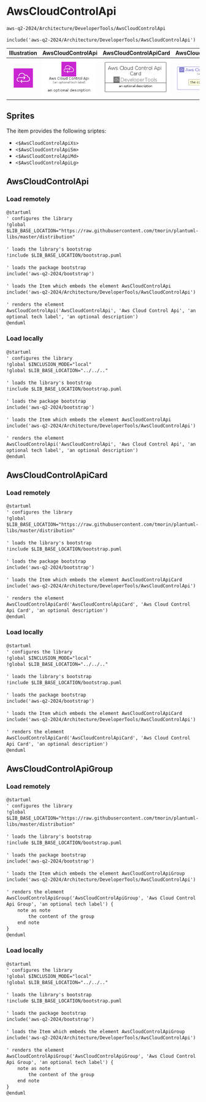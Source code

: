 # AwsCloudControlApi


```text
aws-q2-2024/Architecture/DeveloperTools/AwsCloudControlApi
```

```text
include('aws-q2-2024/Architecture/DeveloperTools/AwsCloudControlApi')
```



| Illustration | AwsCloudControlApi | AwsCloudControlApiCard | AwsCloudControlApiGroup |
| :---: | :---: | :---: | :---: |
| ![illustration for Illustration](../../../aws-q2-2024/Architecture/DeveloperTools/AwsCloudControlApi.png) | ![illustration for AwsCloudControlApi](../../../aws-q2-2024/Architecture/DeveloperTools/AwsCloudControlApi.Local.png) | ![illustration for AwsCloudControlApiCard](../../../aws-q2-2024/Architecture/DeveloperTools/AwsCloudControlApiCard.Local.png) | ![illustration for AwsCloudControlApiGroup](../../../aws-q2-2024/Architecture/DeveloperTools/AwsCloudControlApiGroup.Local.png) |



## Sprites
The item provides the following sriptes:

- `<$AwsCloudControlApiXs>`
- `<$AwsCloudControlApiSm>`
- `<$AwsCloudControlApiMd>`
- `<$AwsCloudControlApiLg>`





## AwsCloudControlApi

### Load remotely
```plantuml
@startuml
' configures the library
!global $LIB_BASE_LOCATION="https://raw.githubusercontent.com/tmorin/plantuml-libs/master/distribution"

' loads the library's bootstrap
!include $LIB_BASE_LOCATION/bootstrap.puml

' loads the package bootstrap
include('aws-q2-2024/bootstrap')

' loads the Item which embeds the element AwsCloudControlApi
include('aws-q2-2024/Architecture/DeveloperTools/AwsCloudControlApi')

' renders the element
AwsCloudControlApi('AwsCloudControlApi', 'Aws Cloud Control Api', 'an optional tech label', 'an optional description')
@enduml
```

### Load locally
```plantuml
@startuml
' configures the library
!global $INCLUSION_MODE="local"
!global $LIB_BASE_LOCATION="../../.."

' loads the library's bootstrap
!include $LIB_BASE_LOCATION/bootstrap.puml

' loads the package bootstrap
include('aws-q2-2024/bootstrap')

' loads the Item which embeds the element AwsCloudControlApi
include('aws-q2-2024/Architecture/DeveloperTools/AwsCloudControlApi')

' renders the element
AwsCloudControlApi('AwsCloudControlApi', 'Aws Cloud Control Api', 'an optional tech label', 'an optional description')
@enduml
```

## AwsCloudControlApiCard

### Load remotely
```plantuml
@startuml
' configures the library
!global $LIB_BASE_LOCATION="https://raw.githubusercontent.com/tmorin/plantuml-libs/master/distribution"

' loads the library's bootstrap
!include $LIB_BASE_LOCATION/bootstrap.puml

' loads the package bootstrap
include('aws-q2-2024/bootstrap')

' loads the Item which embeds the element AwsCloudControlApiCard
include('aws-q2-2024/Architecture/DeveloperTools/AwsCloudControlApi')

' renders the element
AwsCloudControlApiCard('AwsCloudControlApiCard', 'Aws Cloud Control Api Card', 'an optional description')
@enduml
```

### Load locally
```plantuml
@startuml
' configures the library
!global $INCLUSION_MODE="local"
!global $LIB_BASE_LOCATION="../../.."

' loads the library's bootstrap
!include $LIB_BASE_LOCATION/bootstrap.puml

' loads the package bootstrap
include('aws-q2-2024/bootstrap')

' loads the Item which embeds the element AwsCloudControlApiCard
include('aws-q2-2024/Architecture/DeveloperTools/AwsCloudControlApi')

' renders the element
AwsCloudControlApiCard('AwsCloudControlApiCard', 'Aws Cloud Control Api Card', 'an optional description')
@enduml
```

## AwsCloudControlApiGroup

### Load remotely
```plantuml
@startuml
' configures the library
!global $LIB_BASE_LOCATION="https://raw.githubusercontent.com/tmorin/plantuml-libs/master/distribution"

' loads the library's bootstrap
!include $LIB_BASE_LOCATION/bootstrap.puml

' loads the package bootstrap
include('aws-q2-2024/bootstrap')

' loads the Item which embeds the element AwsCloudControlApiGroup
include('aws-q2-2024/Architecture/DeveloperTools/AwsCloudControlApi')

' renders the element
AwsCloudControlApiGroup('AwsCloudControlApiGroup', 'Aws Cloud Control Api Group', 'an optional tech label') {
    note as note
        the content of the group
    end note
}
@enduml
```

### Load locally
```plantuml
@startuml
' configures the library
!global $INCLUSION_MODE="local"
!global $LIB_BASE_LOCATION="../../.."

' loads the library's bootstrap
!include $LIB_BASE_LOCATION/bootstrap.puml

' loads the package bootstrap
include('aws-q2-2024/bootstrap')

' loads the Item which embeds the element AwsCloudControlApiGroup
include('aws-q2-2024/Architecture/DeveloperTools/AwsCloudControlApi')

' renders the element
AwsCloudControlApiGroup('AwsCloudControlApiGroup', 'Aws Cloud Control Api Group', 'an optional tech label') {
    note as note
        the content of the group
    end note
}
@enduml
```

